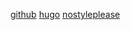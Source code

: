 
[github][] [hugo][] [nostyleplease][]

[github]: https://github.com/louislef299/aws-sso
[hugo]: https://gohugo.io/
[nostyleplease]: https://github.com/hanwenguo/hugo-theme-nostyleplease
